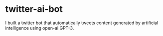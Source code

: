 # twitter-ai-bot
I built a twitter bot that automatically tweets content generated by artificial intelligence using open-ai GPT-3.

